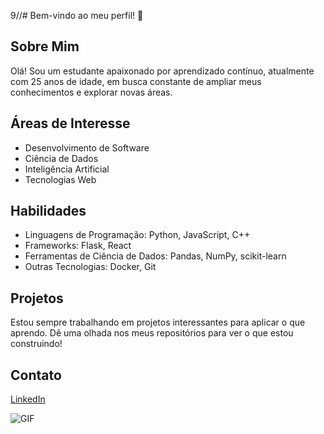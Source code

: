 9//# Bem-vindo ao meu perfil! 👋

## Sobre Mim

Olá! Sou um estudante apaixonado por aprendizado contínuo, atualmente com 25 anos de idade, em busca constante de ampliar meus conhecimentos e explorar novas áreas.

## Áreas de Interesse

- Desenvolvimento de Software
- Ciência de Dados
- Inteligência Artificial
- Tecnologias Web

## Habilidades

- Linguagens de Programação: Python, JavaScript, C++
- Frameworks: Flask, React
- Ferramentas de Ciência de Dados: Pandas, NumPy, scikit-learn
- Outras Tecnologias: Docker, Git

## Projetos

Estou sempre trabalhando em projetos interessantes para aplicar o que aprendo. Dê uma olhada nos meus repositórios para ver o que estou construindo!

## Contato

[LinkedIn](https://www.linkedin.com/in/vitoria-esteffany/)

![GIF](https://th.bing.com/th/id/OIP.TZNK038q-A_ztGuR3t_s3wAAAA?rs=1&pid=ImgDetMain)




